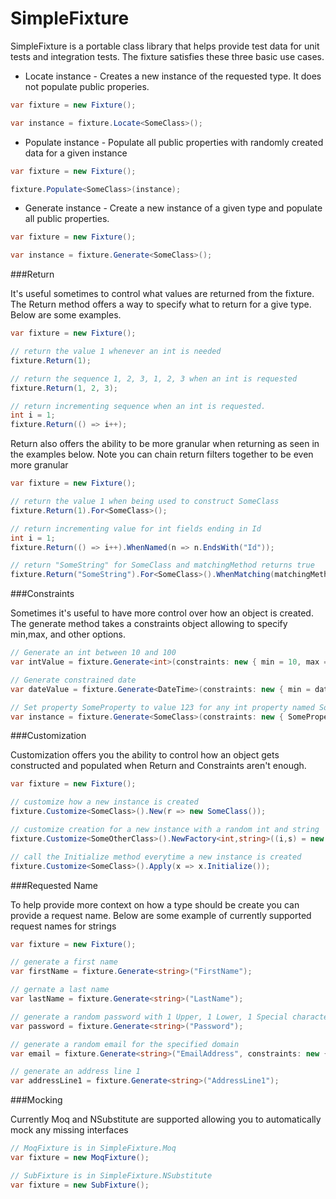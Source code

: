 SimpleFixture
=============

SimpleFixture is a portable class library that helps provide test data for unit tests and integration tests. The fixture satisfies these three basic use cases.

* Locate instance - Creates a new instance of the requested type. It does not populate public properies. 
```C#
var fixture = new Fixture();

var instance = fixture.Locate<SomeClass>();
```
* Populate instance - Populate all public properties with randomly created data for a given instance
```C#
var fixture = new Fixture();

fixture.Populate<SomeClass>(instance);
```
* Generate instance - Create a new instance of a given type and populate all public properties.
```C#
var fixture = new Fixture();

var instance = fixture.Generate<SomeClass>();
```

###Return

It's useful sometimes to control what values are returned from the fixture. The Return method offers a way to specify what to return for a give type. Below are some examples.

```C#
var fixture = new Fixture();

// return the value 1 whenever an int is needed
fixture.Return(1);

// return the sequence 1, 2, 3, 1, 2, 3 when an int is requested 
fixture.Return(1, 2, 3);

// return incrementing sequence when an int is requested.
int i = 1;
fixture.Return(() => i++);
```

Return also offers the ability to be more granular when returning as seen in the examples below. Note you can chain return filters together to be even more granular
```C#
var fixture = new Fixture();

// return the value 1 when being used to construct SomeClass
fixture.Return(1).For<SomeClass>();

// return incrementing value for int fields ending in Id
int i = 1;
fixture.Return(() => i++).WhenNamed(n => n.EndsWith("Id"));

// return "SomeString" for SomeClass and matchingMethod returns true
fixture.Return("SomeString").For<SomeClass>().WhenMatching(matchingMethod);

```

###Constraints

Sometimes it's useful to have more control over how an object is created. The generate method takes a constraints object allowing to specify min,max, and other options.
```C#
// Generate an int between 10 and 100
var intValue = fixture.Generate<int>(constraints: new { min = 10, max = 100 });

// Generate constrained date
var dateValue = fixture.Generate<DateTime>(constraints: new { min = dateMin, max = dateMax });

// Set property SomeProperty to value 123 for any int property named SomeProperty
var instance = fixture.Generate<SomeClass>(constraints: new { SomeProperty = 123 });
```

###Customization

Customization offers you the ability to control how an object gets constructed and populated when Return and Constraints aren't enough. 

```C#
var fixture = new Fixture();

// customize how a new instance is created
fixture.Customize<SomeClass>().New(r => new SomeClass());

// customize creation for a new instance with a random int and string
fixture.Customize<SomeOtherClass>().NewFactory<int,string>((i,s) = new SomeOtherClass(i,s,"HardCoded"));

// call the Initialize method everytime a new instance is created
fixture.Customize<SomeClass>().Apply(x => x.Initialize());
```

###Requested Name

To help provide more context on how a type should be create you can provide a request name. Below are some example of currently supported request names for strings

```C#
var fixture = new Fixture();

// generate a first name
var firstName = fixture.Generate<string>("FirstName");

// gernate a last name
var lastName = fixture.Generate<string>("LastName");

// generate a random password with 1 Upper, 1 Lower, 1 Special character and a minimium of 8 characters
var password = fixture.Generate<string>("Password");

// generate a random email for the specified domain
var email = fixture.Generate<string>("EmailAddress", constraints: new { domain = "gmail.com" });

// generate an address line 1
var addressLine1 = fixture.Generate<string>("AddressLine1");
```

###Mocking

Currently Moq and NSubstitute are supported allowing you to automatically mock any missing interfaces
```C#
// MoqFixture is in SimpleFixture.Moq
var fixture = new MoqFixture();

// SubFixture is in SimpleFixture.NSubstitute
var fixture = new SubFixture();
```
